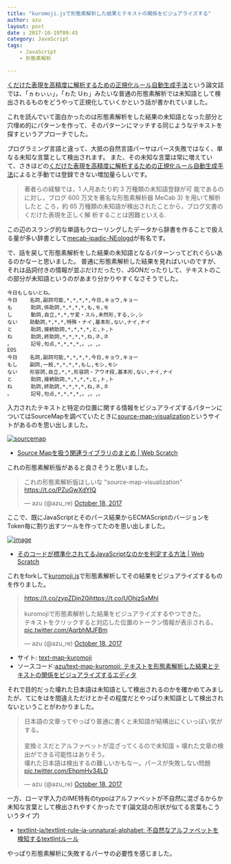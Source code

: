 ```yaml
---
title: "kuromoji.jsで形態素解析した結果とテキストの関係をビジュアライズする"
author: azu
layout: post
date : 2017-10-19T09:45
category: JavaScript
tags:
    - JavaScript
    - 形態素解析

---
```


[くだけた表現を高精度に解析するための正規化ルール自動生成手法](https://ipsj.ixsq.nii.ac.jp/ej/?action=pages_view_main&active_action=repository_view_main_item_detail&item_id=70540&item_no=1&page_id=13&block_id=8 "くだけた表現を高精度に解析するための正規化ルール自動生成手法")という論文誌では、「ヵゎぃぃ」，「ゎた Uゎ」みたいな普通の形態素解析では未知語として検出されるものをどうやって正規化していくかという話が書かれていました。

これを読んでいて面白かったのは形態素解析をした結果の未知語となった部分と穴埋め的にパターンを作って、そのパターンにマッチする同じようなテキストを探すというアプローチでした。

プログラミング言語と違って、大抵の自然言語パーサはパース失敗ではなく、単なる未知な言葉として検出されます。
また、その未知な言葉は常に増えていて、さきほどの[くだけた表現を高精度に解析するための正規化ルール自動生成手法](https://ipsj.ixsq.nii.ac.jp/ej/?action=pages_view_main&active_action=repository_view_main_item_detail&item_id=70540&item_no=1&page_id=13&block_id=8 "くだけた表現を高精度に解析するための正規化ルール自動生成手法")によると手動では登録できない増加量らしいです。

> 著者らの経験では，1 人月あたり約 3 万種類の未知語登録が可 能であるのに対し，ブログ 600 万文を著名な形態素解析器 MeCab 3) を用いて解析したと ころ，約 65 万種類の未知語が検出されたことから，ブログ文書のくだけた表現を正しく解 析することは困難といえる.

この辺のスラング的な単語もクローリングしたデータから辞書を作ることで扱える量が多い辞書として[mecab-ipadic-NEologd](https://github.com/neologd/mecab-ipadic-neologd "mecab-ipadic-NEologd")が有名です。

で、話を戻して形態素解析をした結果の未知語となるパターンってどれぐらいあるのかなーと思いました。
普通に形態素解析した結果を見ればいいのですが、それは品詞付きの情報が並ぶだけだったり、JSONだったりして、テキストのこの部分が未知語というのがあまり分かりやすくなさそうでした。

```
今日もしないとね。
今日    名詞,副詞可能,*,*,*,*,今日,キョウ,キョー
も      助詞,係助詞,*,*,*,*,も,モ,モ
し      動詞,自立,*,*,サ変・スル,未然形,する,シ,シ
ない    助動詞,*,*,*,特殊・ナイ,基本形,ない,ナイ,ナイ
と      助詞,接続助詞,*,*,*,*,と,ト,ト
ね      助詞,終助詞,*,*,*,*,ね,ネ,ネ
。      記号,句点,*,*,*,*,。,。,。
EOS
今日    名詞,副詞可能,*,*,*,*,今日,キョウ,キョー
もし    副詞,一般,*,*,*,*,もし,モシ,モシ
ない    形容詞,自立,*,*,形容詞・アウオ段,基本形,ない,ナイ,ナイ
と      助詞,接続助詞,*,*,*,*,と,ト,ト
ね      助詞,終助詞,*,*,*,*,ね,ネ,ネ
。      記号,句点,*,*,*,*,。,。,。
```

入力されたテキストと特定の位置に関する情報をビジュアライズするパターンについてはSourceMapを調べていたときに[source-map-visualization](http://sokra.github.io/source-map-visualization/ "source-map-visualization")というサイトがあるのを思い出しました。

[![sourcemap](http://efcl.info/wp-content/uploads/2017/10/19-1508374636.png)](http://sokra.github.io/source-map-visualization/)

- [Source Mapを扱う関連ライブラリのまとめ | Web Scratch](http://efcl.info/2014/0622/res3933/ "Source Mapを扱う関連ライブラリのまとめ | Web Scratch")

これの形態素解析版があると良さそうと思いました。

<blockquote class="twitter-tweet" data-lang="en"><p lang="ja" dir="ltr">これの形態素解析版ほしいな  &quot;source-map-visualization&quot;  <a href="https://t.co/PZuGwXdYIQ">https://t.co/PZuGwXdYIQ</a></p>&mdash; azu (@azu_re) <a href="https://twitter.com/azu_re/status/920646507254050822?ref_src=twsrc%5Etfw">October 18, 2017</a></blockquote>
<script async src="//platform.twitter.com/widgets.js" charset="utf-8"></script>

ここで、既にJavaScriptとそのパース結果からECMAScriptのバージョンをToken毎に割り出すツールを作ってたのを思い出しました。


[![image](http://efcl.info/wp-content/uploads/2016/08/04-1470309082.png)](https://azu.github.io/ecmascript-version-detector/)

- [そのコードが標準化されてるJavaScriptなのかを判定する方法 | Web Scratch](http://efcl.info/2016/08/04/ecmascript-version-detector/ "そのコードが標準化されてるJavaScriptなのかを判定する方法 | Web Scratch")

これをforkして[kuromoji.js](https://github.com/takuyaa/kuromoji.js#api "kuromoji.js")で形態素解析してその結果をビジュアライズするものを作りました。

<blockquote class="twitter-tweet" data-lang="en"><p lang="ja" dir="ltr"><a href="https://t.co/zypZDjn20j">https://t.co/zypZDjn20j</a><a href="https://t.co/UOhjzSxMhI">https://t.co/UOhjzSxMhI</a><br><br>kuromojiで形態素解析した結果をビジュアライズするやつできた。<br>テキストをクリックすると対応した位置のトークン情報が表示される。 <a href="https://t.co/AqrbhMJFBm">pic.twitter.com/AqrbhMJFBm</a></p>&mdash; azu (@azu_re) <a href="https://twitter.com/azu_re/status/920676180797173762?ref_src=twsrc%5Etfw">October 18, 2017</a></blockquote>
<script async src="//platform.twitter.com/widgets.js" charset="utf-8"></script>


- サイト: [text-map-kuromoji](https://azu.github.io/text-map-kuromoji/)
- ソースコード:[azu/text-map-kuromoji: テキストを形態素解析した結果とテキストの関係をビジュアライズするエディタ](https://github.com/azu/text-map-kuromoji)

それで目的だった壊れた日本語は未知語として検出されるのかを確かめてみましたが、てにをはを間違えただけとかその程度だとやっぱり未知語として検出されないということがわかりました。

<blockquote class="twitter-tweet" data-lang="en"><p lang="ja" dir="ltr">日本語の文章ってやっぱり普通に書くと未知語が結構出にくいっぽい気がする。<br><br>変換ミスだとアルファベットが混ざってくるので未知語 = 壊れた文章の検出ができる可能性はありそう。<br>壊れた日本語は検出するの難しいかもなー。パースが失敗しない問題 <a href="https://t.co/EhpmHv34LD">pic.twitter.com/EhpmHv34LD</a></p>&mdash; azu (@azu_re) <a href="https://twitter.com/azu_re/status/920678011141201920?ref_src=twsrc%5Etfw">October 18, 2017</a></blockquote>
<script async src="//platform.twitter.com/widgets.js" charset="utf-8"></script>

一方、ローマ字入力のIME特有のtypoはアルファベットが不自然に混ざるからか未知な言葉として検出されやすくかったです(論文誌の形状が似てる言葉もこういうタイプ)

- [textlint-ja/textlint-rule-ja-unnatural-alphabet: 不自然なアルファベットを検知するtextlintルール](https://github.com/textlint-ja/textlint-rule-ja-unnatural-alphabet "textlint-ja/textlint-rule-ja-unnatural-alphabet: 不自然なアルファベットを検知するtextlintルール")

やっぱり形態素解析に失敗するパーサの必要性を感じました。